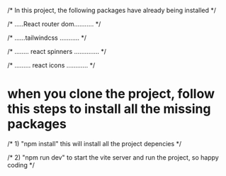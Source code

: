 /* In this project, the following packages have already being installed  */

/* .....React router dom........... */

/* ......tailwindcss ........... */

/* ........ react spinners .............. */

/* ......... react icons ............ */

# when you clone the project, follow this steps to install all the missing packages

/* 1) "npm install" this will install all the project depencies */

/* 2) "npm run dev" to start the vite server and run the project, so happy coding */